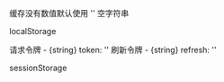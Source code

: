 缓存没有数值默认使用 '' 空字符串

localStorage

请求令牌 - {string} token: ''
刷新令牌 - {string} refresh: ''

sessionStorage